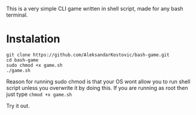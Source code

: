 This is a very simple CLI game written in shell script, made for any bash terminal.

# Instalation

```
git clone https://github.com/AleksandarKostovic/bash-game.git
cd bash-game
sudo chmod +x game.sh
./game.sh
```
Reason for running sudo chmod is that your OS wont allow you to run shell script unless you overwrite it by doing this. If you are running as root then just type `chmod +x game.sh`

Try it out.

